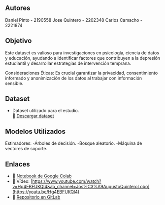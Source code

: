 ## Autores
Daniel Pinto - 2190558
Jose Quintero - 2202348
Carlos Camacho - 2221874

## Objetivo

Este dataset es valioso para investigaciones en psicología, ciencia de datos y educación, ayudando a identificar factores que contribuyen a la depresión estudiantil y desarrollar estrategias de intervención temprana.

Consideraciones Éticas:
Es crucial garantizar la privacidad, consentimiento informado y anonimización de los datos al trabajar con información sensible.

## Dataset

- Dataset utilizado para el estudio.  
  🔽 [Descargar dataset]([enlace-al-dataset](https://www.kaggle.com/datasets/hopesb/student-depression-dataset))

## Modelos Utilizados

Estimadores:
-Árboles de decisión.
-Bosque aleatorio.
-Máquina de vectores de soporte.

## Enlaces

- 📄 [Notebook de Google Colab]([enlace-colab](https://colab.research.google.com/drive/1rtj_0x16gB_4Dp0p_x9bvoYiaXiExSO3?usp=sharing#scrollTo=3DlapLr8gU5o))  
- 🎥 Vídeo: [https://www.youtube.com/watch?v=Hg4EBFUKQl4&ab_channel=Jos%C3%A9AugustoQuinteroLobo](https://youtu.be/Hg4EBFUKQl4)
- 📁 [Repositorio en GitLab](http://gitlab.com/grupo16091607/ai-proyect/-/tree/main)
